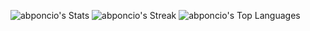 ![abponcio's Stats](https://github-readme-stats.vercel.app/api?username=abponcio&theme=vue&show_icons=true&hide_border=true&count_private=true)
![abponcio's Streak](https://github-readme-streak-stats.herokuapp.com/?user=abponcio&theme=vue&hide_border=true)
![abponcio's Top Languages](https://github-readme-stats.vercel.app/api/top-langs/?username=abponcio&theme=vue&show_icons=true&hide_border=true&layout=compact)

